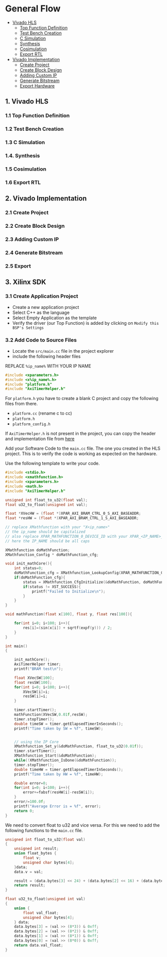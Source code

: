 # General Flow

<!-- add table of contents -->

- [Vivado HLS](#1-viva-hls)
  - [Top Function Definition](#11-top-function-definition)
  - [Test Bench Creation](#12-test-bench-creation)
  - [C Simulation](#13-c-simulation)
  - [Synthesis](#14-synthesis)
  - [Cosimulation](#15-cosimulation)
  - [Export RTL](#16-export-rtl)
- [Vivado Implementation](#2-vivado-implementation)
  - [Create Project](#21-create-project)
  - [Create Block Design](#22-create-block-design)
  - [Adding Custom IP](#23-adding-custom-ip)
  - [Generate Bitstream](#24-generate-bitstream)
  - [Export Hardware](#25-export-hardware)

## 1. Vivado HLS

### 1.1 Top Function Definition

### 1.2 Test Bench Creation

### 1.3 C Simulation

### 1.4. Synthesis

### 1.5 Cosimulation

### 1.6 Export RTL

## 2. Vivado Implementation

### 2.1 Create Project

### 2.2 Create Block Design

### 2.3 Adding Custom IP

### 2.4 Generate Bitstream

### 2.5 Export

## 3. Xilinx SDK

### 3.1 Create Application Project

- Create a new application project
- Select C++ as the language
- Select Empty Application as the template
- Verify the driver (our Top Function) is added by clicking on <code>Modify this BSP's Settings</code>

### 3.2 Add Code to Source Files

- Locate the <code>src/main.cc</code> file in the project explorer
- include the following header files

REPLACE <code>%ip_name%</code> WITH YOUR IP NAME

```c++
#include <xparameters.h>
#include <x%ip_name%.h>
#include "platform.h"
#include "AxiTimerHelper.h"
```

For <code>platform.h</code> you have to create a blank C project and copy the following files from there.

- <code>platform.cc</code> (rename c to cc)
- <code>platform.h</code>
- <code>platform_config.h</code>

If <code>AxiTimerHelper.h</code> is not present in the project, you can copy the header and implementation file from [here](https://github.com/ZhangSirM/Xilinx_SDK_Image_Processing/blob/master/ConvolutionSyn/ConvolutionSyn.sdk/test/src/AxiTimerHelper.cpp)

Add your Software Code to the <code>main.cc</code> file. The one you created in the HLS project. This is to verify the code is working as expected on the hardware.

Use the following template to write your code.

```c++
#include <stdio.h>
#include <xmathfunction.h>
#include <xparameters.h>
#include <math.h>
#include "AxiTimerHelper.h"

unsigned int float_to_u32(float val);
float u32_to_float(unsigned int val);

float *XVecHW = (float *)XPAR_AXI_BRAM_CTRL_0_S_AXI_BASEADDR;
float *resHW = (float *)XPAR_AXI_BRAM_CTRL_1_S_AXI_BASEADDR;

// replace XMathfunction with your "X<ip_name>"
// the ip_name should be capitalized
// also replace XPAR_MATHFUNCTION_0_DEVICE_ID with your XPAR_<IP_NAME>_0_DEVICE_ID
// here the IP_NAME should be all caps

XMathfunction doMathFunction;
XMathfunction_Config * doMathFunction_cfg;

void init_mathCore(){
	int status=0;
	doMathFunction_cfg = XMathfunction_LookupConfig(XPAR_MATHFUNCTION_0_DEVICE_ID);
	if(doMathFunction_cfg){
		status = XMathfunction_CfgInitialize(&doMathFunction, doMathFunction_cfg);
		if(status != XST_SUCCESS){
			printf("Failed to Initialize\n");
		}
	}
}

void mathFunction(float x[100], float y, float res[100]){

	for(int i=0; i<100; i++){
		res[i]=(sin(x[i]) + sqrtf(expf(y))) / 2;
	}
}

int main()
{

	init_mathCore();
	AxiTimerHelper timer;
	printf("BRAM test\n");

	float XVecSW[100];
	float resSW[100];
	for(int i=0; i<100; i++){
		XVecSW[i]=i;
		resSW[i]=i;
	}

	timer.startTimer();
	mathFunction(XVecSW,0.01f,resSW);
	timer.stopTimer();
	double timeSW = timer.getElapsedTimerInSeconds();
	printf("Time taken by SW = %f", timeSW);


	// using the IP Core
	XMathfunction_Set_y(&doMathFunction, float_to_u32(0.01f));
	timer.startTimer();
	XMathfunction_Start(&doMathFunction);
	while(!XMathfunction_IsDone(&doMathFunction));
	timer.stopTimer();
	double timeHW = timer.getElapsedTimerInSeconds();
	printf("Time taken by HW = %f", timeHW);

	double error=0;
	for(int i=0; i<100; i++){
		error+=fabsf(resHW[i]-resSW[i]);
	}
	error/=100.0f;
	printf("Average Error is = %f", error);
	return 0;
}

```

We need to convert float to u32 and vice versa. For this we need to add the following functions to the <code>main.cc</code> file.

```c++
unsigned int float_to_u32(float val)
{
	unsigned int result;
	union float_bytes {
		float v;
		unsigned char bytes[4];
	}data;
	data.v = val;

	result = (data.bytes[3] << 24) + (data.bytes[2] << 16) + (data.bytes[1] << 8) + (data.bytes[0]);
	return result;
}

float u32_to_float(unsigned int val)
{
	union {
		float val_float;
		unsigned char bytes[4];
	} data;
	data.bytes[3] = (val >> (8*3)) & 0xff;
	data.bytes[2] = (val >> (8*2)) & 0xff;
	data.bytes[1] = (val >> (8*1)) & 0xff;
	data.bytes[0] = (val >> (8*0)) & 0xff;
	return data.val_float;
}
```
